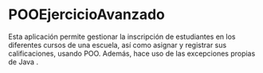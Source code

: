 # POOEjercicioAvanzado
Esta aplicación permite gestionar la inscripción de estudiantes en los diferentes cursos de una escuela, así como asignar y registrar sus calificaciones, usando POO. Además, hace uso de las excepciones propias de Java .
